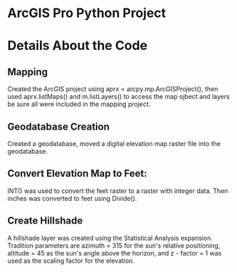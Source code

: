# ArcGIS Pro Python Project
# Details About the Code
## Mapping
Created the ArcGIS project using aprx = arcpy.mp.ArcGISProject(), then used aprx.listMaps() and m.listLayers() to access the map ojbect and layers be sure all were included in the mapping project.
## Geodatabase Creation
Created a geodatabase, moved a digital elevation map raster file into the geodatabase. 
## Convert Elevation Map to Feet:
INT() was used to convert the feet raster to a raster with integer data. 
Then inches was converted to feet using Divide().
## Create Hillshade
A hillshade layer was created using the Statistical Analysis expansion. Tradition parameters are azimuth = 315 for the sun's relative positioning, altitude = 45 as the sun's angle above the horizon, and z - factor = 1 was used as the scaling factor for the elevation.
